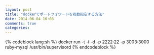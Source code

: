 ```yaml
---
layout: post
title: "dockerでポートフォワードを複数指定する方法"
date: 2014-06-04 16:08
comments: true
categories:
---
```


{% codeblock lang:sh %}
docker run -t -i -d -p 2222:22 -p 3003:3000 ruby-mysql /usr/bin/supervisord
{% endcodeblock %}
